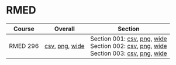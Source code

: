 # RMED

| Course | Overall | Section |
| ------ | ------- | ------- |
| RMED 296 | [csv](https://github.com/UCSD-Historical-Enrollment-Data/2024Spring/blob/main/overall/RMED%20296.csv), [png](https://raw.githubusercontent.com/UCSD-Historical-Enrollment-Data/2024Spring/main/plot_overall/RMED%20296.png), [wide](https://raw.githubusercontent.com/UCSD-Historical-Enrollment-Data/2024Spring/main/plot_overall_wide/RMED%20296.png) | Section 001: [csv](https://github.com/UCSD-Historical-Enrollment-Data/2024Spring/blob/main/section/RMED%20296_001.csv), [png](https://raw.githubusercontent.com/UCSD-Historical-Enrollment-Data/2024Spring/main/plot_section/RMED%20296_001.png), [wide](https://raw.githubusercontent.com/UCSD-Historical-Enrollment-Data/2024Spring/main/plot_section_wide/RMED%20296_001.png)<br>Section 002: [csv](https://github.com/UCSD-Historical-Enrollment-Data/2024Spring/blob/main/section/RMED%20296_002.csv), [png](https://raw.githubusercontent.com/UCSD-Historical-Enrollment-Data/2024Spring/main/plot_section/RMED%20296_002.png), [wide](https://raw.githubusercontent.com/UCSD-Historical-Enrollment-Data/2024Spring/main/plot_section_wide/RMED%20296_002.png)<br>Section 003: [csv](https://github.com/UCSD-Historical-Enrollment-Data/2024Spring/blob/main/section/RMED%20296_003.csv), [png](https://raw.githubusercontent.com/UCSD-Historical-Enrollment-Data/2024Spring/main/plot_section/RMED%20296_003.png), [wide](https://raw.githubusercontent.com/UCSD-Historical-Enrollment-Data/2024Spring/main/plot_section_wide/RMED%20296_003.png) |
